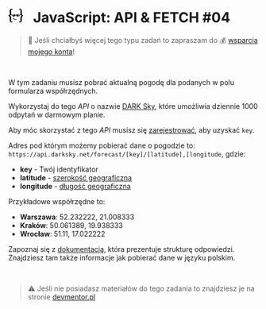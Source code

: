 # [![](../assets/img/logo-readme2.jpg)](https://devmentor.pl) &nbsp; JavaScript: API & FETCH #04

> :loudspeaker: Jeśli chciałbyś więcej tego typu zadań to zapraszam do :moneybag: [wsparcia mojego konta](https://github.com/sponsors/devmentor-pl)!

&nbsp;

W tym zadaniu musisz pobrać aktualną pogodę dla podanych w polu formularza współrzędnych. 

Wykorzystaj do tego *API* o nazwie [DARK Sky](https://darksky.net/dev), które umożliwia dziennie 1000 odpytań w darmowym planie. 

Aby móc skorzystać z tego *API* musisz się [zarejestrować](https://darksky.net/dev/register), aby uzyskać `key`.

Adres pod którym możemy pobierać dane o pogodzie to: `https://api.darksky.net/forecast/[key]/[latitude],[longitude`, gdzie:

* **key** - Twój identyfikator
* **latitude** - [szerokość geograficzna](https://pl.wikipedia.org/wiki/Szeroko%C5%9B%C4%87_geograficzna)
* **longitude** - [długość geograficzna](https://pl.wikipedia.org/wiki/D%C5%82ugo%C5%9B%C4%87_geograficzna)

Przykładowe współrzędne to:
* **Warszawa**: 52.232222, 21.008333
* **Kraków**: 50.061389, 19.938333
* **Wrocław**: 51.11, 17.022222

 Zapoznaj się z [dokumentacją](https://darksky.net/dev/docs), która prezentuje strukturę odpowiedzi. Znajdziesz tam także informacje jak pobierać dane w języku polskim.
 
&nbsp;

> :warning: Jeśli nie posiadasz materiałów do tego zadania to znajdziesz je na stronie [devmentor.pl](https://devmentor.pl/p/js-api-and-fetch/)